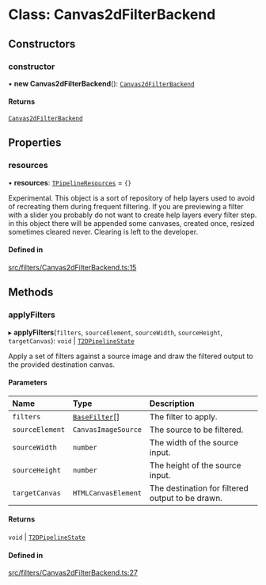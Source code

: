 # Class: Canvas2dFilterBackend

## Constructors

### constructor

• **new Canvas2dFilterBackend**(): [`Canvas2dFilterBackend`](/apidocs/classes/Canvas2dFilterBackend.md)

#### Returns

[`Canvas2dFilterBackend`](/apidocs/classes/Canvas2dFilterBackend.md)

## Properties

### resources

• **resources**: [`TPipelineResources`](/apidocs/modules.md#tpipelineresources) = `{}`

Experimental. This object is a sort of repository of help layers used to avoid
of recreating them during frequent filtering. If you are previewing a filter with
a slider you probably do not want to create help layers every filter step.
in this object there will be appended some canvases, created once, resized sometimes
cleared never. Clearing is left to the developer.

#### Defined in

[src/filters/Canvas2dFilterBackend.ts:15](https://github.com/fabricjs/fabric.js/blob/d47d51d01/src/filters/Canvas2dFilterBackend.ts#L15)

## Methods

### applyFilters

▸ **applyFilters**(`filters`, `sourceElement`, `sourceWidth`, `sourceHeight`, `targetCanvas`): `void` \| [`T2DPipelineState`](/apidocs/modules.md#t2dpipelinestate)

Apply a set of filters against a source image and draw the filtered output
to the provided destination canvas.

#### Parameters

| Name | Type | Description |
| :------ | :------ | :------ |
| `filters` | [`BaseFilter`](/apidocs/classes/filters.BaseFilter.md)[] | The filter to apply. |
| `sourceElement` | `CanvasImageSource` | The source to be filtered. |
| `sourceWidth` | `number` | The width of the source input. |
| `sourceHeight` | `number` | The height of the source input. |
| `targetCanvas` | `HTMLCanvasElement` | The destination for filtered output to be drawn. |

#### Returns

`void` \| [`T2DPipelineState`](/apidocs/modules.md#t2dpipelinestate)

#### Defined in

[src/filters/Canvas2dFilterBackend.ts:27](https://github.com/fabricjs/fabric.js/blob/d47d51d01/src/filters/Canvas2dFilterBackend.ts#L27)

